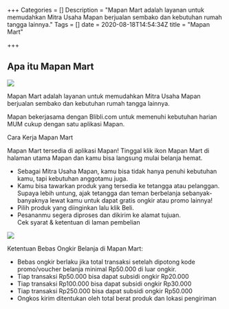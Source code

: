 +++
Categories = []
Description = "Mapan Mart adalah layanan untuk memudahkan Mitra Usaha Mapan berjualan sembako dan kebutuhan rumah tangga lainnya."
Tags = []
date = 2020-08-18T14:54:34Z
title = "Mapan Mart"

+++
<h2>Apa itu Mapan Mart</h2>

![](/images/mailer-mapanmart-page-1.png)

Mapan Mart adalah layanan untuk memudahkan Mitra Usaha Mapan berjualan sembako dan kebutuhan rumah tangga lainnya.

Mapan bekerjasama dengan Blibli.com untuk memenuhi kebutuhan harian MUM cukup dengan satu aplikasi Mapan.

Cara Kerja Mapan Mart

Mapan Mart tersedia di aplikasi Mapan! Tinggal klik ikon Mapan Mart di halaman utama Mapan dan kamu bisa langsung mulai belanja hemat.

* Sebagai Mitra Usaha Mapan, kamu bisa tidak hanya penuhi kebutuhan kamu, tapi kebutuhan anggotamu juga.
* Kamu bisa tawarkan produk yang tersedia ke tetangga atau pelanggan. Supaya lebih untung, ajak tetangga dan teman berbelanja sebanyak-banyaknya lewat kamu untuk dapat gratis ongkir atau promo lainnya!
* Pilih produk yang diinginkan lalu klik Beli.
* Pesananmu segera diproses dan dikirim ke alamat tujuan.  
  Cek syarat & ketentuan di laman pembelian

![](/images/e-booklet-mapan-mart-02.jpg)

Ketentuan Bebas Ongkir Belanja di Mapan Mart:

* Bebas ongkir berlaku jika total transaksi setelah dipotong kode promo/voucher belanja minimal Rp50.000 di luar ongkir.
* Tiap transaksi Rp50.000 bisa dapat subsidi ongkir Rp20.000
* Tiap transaksi Rp100.000 bisa dapat subsidi ongkir Rp30.000
* Tiap transaksi Rp250.000 bisa dapat subsidi ongkir Rp50.000
* Ongkos kirim ditentukan oleh total berat produk dan lokasi pengiriman
